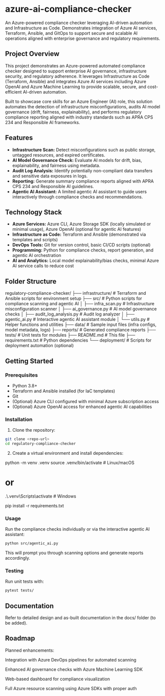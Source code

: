 # azure-ai-compliance-checker
An Azure-powered compliance checker leveraging AI-driven automation and Infrastructure as Code. Demonstrates integration of Azure AI services, Terraform, Ansible, and GitOps to support secure and scalable AI operations aligned with enterprise governance and regulatory requirements.

## Project Overview

This project demonstrates an Azure-powered automated compliance checker designed to support enterprise AI governance, infrastructure security, and regulatory adherence. It leverages Infrastructure as Code (Terraform, Ansible) and integrates Azure AI services including Azure OpenAI and Azure Machine Learning to provide scalable, secure, and cost-efficient AI-driven automation.

Built to showcase core skills for an Azure Engineer (AI) role, this solution automates the detection of infrastructure misconfigurations, audits AI model governance (drift, fairness, explainability), and performs regulatory compliance reporting aligned with industry standards such as APRA CPS 234 and Responsible AI frameworks.

## Features

- **Infrastructure Scan:** Detect misconfigurations such as public storage, untagged resources, and expired certificates.
- **AI Model Governance Check:** Evaluate AI models for drift, bias, explainability, and fairness using metadata.
- **Audit Log Analysis:** Identify potentially non-compliant data transfers and sensitive data exposures in logs.
- **Reporting:** Generate summary compliance reports aligned with APRA CPS 234 and Responsible AI guidelines.
- **Agentic AI Assistant:** A limited agentic AI assistant to guide users interactively through compliance checks and recommendations.

## Technology Stack

- **Azure Services:** Azure CLI, Azure Storage SDK (locally simulated or minimal usage), Azure OpenAI (optional for agentic AI features)
- **Infrastructure as Code:** Terraform and Ansible (demonstrated via templates and scripts)
- **DevOps Tools:** Git for version control, basic CI/CD scripts (optional)
- **Programming:** Python for compliance checks, report generation, and agentic AI orchestration
- **AI and Analytics:** Local model explainability/bias checks, minimal Azure AI service calls to reduce cost

## Folder Structure
regulatory-compliance-checker/
├── infrastructure/ # Terraform and Ansible scripts for environment setup
├── src/ # Python scripts for compliance scanning and agentic AI
│ ├── infra_scan.py # Infrastructure misconfiguration scanner
│ ├── ai_governance.py # AI model governance checks
│ ├── audit_log_analysis.py # Audit log analyzer
│ ├── agentic_ai.py # Interactive agentic AI assistant module
│ └── utils.py # Helper functions and utilities
├── data/ # Sample input files (infra configs, model metadata, logs)
├── reports/ # Generated compliance reports
├── tests/ # Unit tests for modules
├── README.md # This file
├── requirements.txt # Python dependencies
└── deployment/ # Scripts for deployment automation (optional)


## Getting Started

### Prerequisites

- Python 3.8+
- Terraform and Ansible installed (for IaC templates)
- Git
- (Optional) Azure CLI configured with minimal Azure subscription access
- (Optional) Azure OpenAI access for enhanced agentic AI capabilities

### Installation

1. Clone the repository:

```bash
git clone <repo-url>
cd regulatory-compliance-checker
```
2. Create a virtual environment and install dependencies:

python -m venv .venv
source .venv/bin/activate  # Linux/macOS
# or
.\\.venv\\Scripts\\activate  # Windows

pip install -r requirements.txt

### Usage
Run the compliance checks individually or via the interactive agentic AI assistant:
```bash
python src/agentic_ai.py
```
This will prompt you through scanning options and generate reports accordingly.

### Testing
Run unit tests with:
```bash
pytest tests/
```
## Documentation
Refer to detailed design and as-built documentation in the docs/ folder (to be added).

## Roadmap
Planned enhancements:

Integration with Azure DevOps pipelines for automated scanning

Enhanced AI governance checks with Azure Machine Learning SDK

Web-based dashboard for compliance visualization

Full Azure resource scanning using Azure SDKs with proper auth
